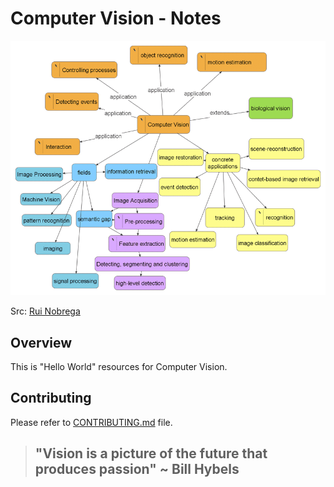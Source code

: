 # Computer Vision - Notes

![cv-diagram](./documentation/Computer-Vision-aplications-and-research-fields.png)

Src: [Rui Nobrega](https://www.researchgate.net/figure/Computer-Vision-aplications-and-research-fields_fig1_258013244)
## Overview

This is "Hello World" resources for Computer Vision.


## Contributing

Please refer to [CONTRIBUTING.md](..\CONTRIBUTING.md) file.


> ## "Vision is a picture of the future that produces passion" ~ Bill Hybels


